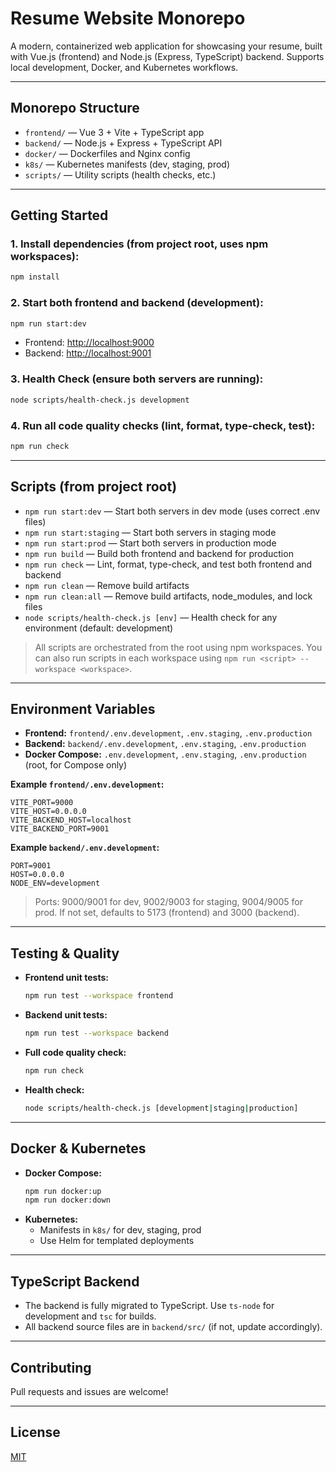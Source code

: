 # Resume Website Monorepo

A modern, containerized web application for showcasing your resume, built with Vue.js (frontend) and Node.js (Express, TypeScript) backend. Supports local development, Docker, and Kubernetes workflows.

---

## Monorepo Structure

- `frontend/` — Vue 3 + Vite + TypeScript app
- `backend/` — Node.js + Express + TypeScript API
- `docker/` — Dockerfiles and Nginx config
- `k8s/` — Kubernetes manifests (dev, staging, prod)
- `scripts/` — Utility scripts (health checks, etc.)

---

## Getting Started

### 1. Install dependencies (from project root, uses npm workspaces):
```sh
npm install
```

### 2. Start both frontend and backend (development):
```sh
npm run start:dev
```
- Frontend: [http://localhost:9000](http://localhost:9000)
- Backend: [http://localhost:9001](http://localhost:9001)

### 3. Health Check (ensure both servers are running):
```sh
node scripts/health-check.js development
```

### 4. Run all code quality checks (lint, format, type-check, test):
```sh
npm run check
```

---

## Scripts (from project root)

- `npm run start:dev` — Start both servers in dev mode (uses correct .env files)
- `npm run start:staging` — Start both servers in staging mode
- `npm run start:prod` — Start both servers in production mode
- `npm run build` — Build both frontend and backend for production
- `npm run check` — Lint, format, type-check, and test both frontend and backend
- `npm run clean` — Remove build artifacts
- `npm run clean:all` — Remove build artifacts, node_modules, and lock files
- `node scripts/health-check.js [env]` — Health check for any environment (default: development)

> All scripts are orchestrated from the root using npm workspaces. You can also run scripts in each workspace using `npm run <script> --workspace <workspace>`.

---

## Environment Variables

- **Frontend:** `frontend/.env.development`, `.env.staging`, `.env.production`
- **Backend:** `backend/.env.development`, `.env.staging`, `.env.production`
- **Docker Compose:** `.env.development`, `.env.staging`, `.env.production` (root, for Compose only)

**Example `frontend/.env.development`:**
```
VITE_PORT=9000
VITE_HOST=0.0.0.0
VITE_BACKEND_HOST=localhost
VITE_BACKEND_PORT=9001
```

**Example `backend/.env.development`:**
```
PORT=9001
HOST=0.0.0.0
NODE_ENV=development
```

> Ports: 9000/9001 for dev, 9002/9003 for staging, 9004/9005 for prod. If not set, defaults to 5173 (frontend) and 3000 (backend).

---

## Testing & Quality

- **Frontend unit tests:**
  ```sh
  npm run test --workspace frontend
  ```
- **Backend unit tests:**
  ```sh
  npm run test --workspace backend
  ```
- **Full code quality check:**
  ```sh
  npm run check
  ```
- **Health check:**
  ```sh
  node scripts/health-check.js [development|staging|production]
  ```

---

## Docker & Kubernetes

- **Docker Compose:**
  ```sh
  npm run docker:up
  npm run docker:down
  ```
- **Kubernetes:**
  - Manifests in `k8s/` for dev, staging, prod
  - Use Helm for templated deployments

---

## TypeScript Backend

- The backend is fully migrated to TypeScript. Use `ts-node` for development and `tsc` for builds.
- All backend source files are in `backend/src/` (if not, update accordingly).

---

## Contributing

Pull requests and issues are welcome!

---

## License

[MIT](LICENSE) 